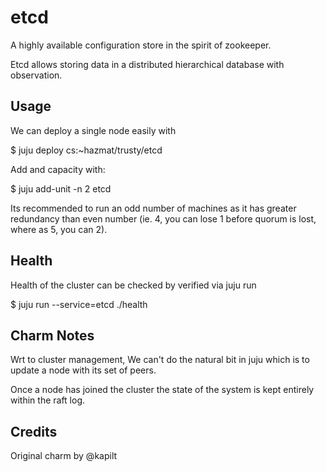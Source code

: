 etcd
====

A highly available configuration store in the spirit of zookeeper.

Etcd allows storing data in a distributed hierarchical database with observation.

Usage
-----

We can deploy a single node easily with

 $ juju deploy cs:~hazmat/trusty/etcd

Add and capacity with:

 $ juju add-unit -n 2 etcd

Its recommended to run an odd number of machines as it has greater redundancy than
even number (ie. 4, you can lose 1 before quorum is lost, where as 5, you can 2).



Health
------

Health of the cluster can be checked by verified via juju run

 $ juju run --service=etcd ./health


Charm Notes
-----------

Wrt to cluster management, We can't do the natural bit in juju which
is to update a node with its set of peers.

Once a node has joined the cluster the state of the system is kept
entirely within the raft log.

Credits
-------

Original charm by @kapilt
